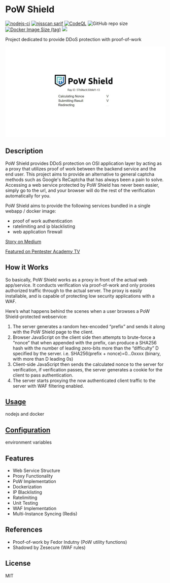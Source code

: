 # PoW Shield

[![nodejs-ci](https://github.com/RuiSiang/PoW-Shield/actions/workflows/nodejs-ci.yml/badge.svg)](https://github.com/RuiSiang/PoW-Shield/actions/workflows/nodejs-ci.yml)
[![njsscan sarif](https://github.com/RuiSiang/PoW-Shield/actions/workflows/njsscan-analysis.yml/badge.svg)](https://github.com/RuiSiang/PoW-Shield/actions/workflows/njsscan-analysis.yml)
[![CodeQL](https://github.com/RuiSiang/PoW-Shield/actions/workflows/codeql-analysis.yml/badge.svg)](https://github.com/RuiSiang/PoW-Shield/actions/workflows/codeql-analysis.yml)
![GitHub repo size](https://img.shields.io/github/repo-size/ruisiang/pow-shield?color=orange)
[![Docker Image Size (tag)](https://img.shields.io/docker/image-size/ruisiang/pow-shield/latest?label=docker%20image%20size)](https://hub.docker.com/r/ruisiang/pow-shield)
[![](https://images.microbadger.com/badges/version/ruisiang/pow-shield.svg)](https://hub.docker.com/r/ruisiang/pow-shield)

Project dedicated to provide DDoS protection with proof-of-work

![screenshot](https://raw.githubusercontent.com/RuiSiang/PoW-Shield/main/screenshot.jpg)

## Description

PoW Shield provides DDoS protection on OSI application layer by acting as a proxy that utilizes proof of work between the backend service and the end user. This project aims to provide an alternative to general captcha methods such as Google's ReCaptcha that has always been a pain to solve. Accessing a web service protected by PoW Shield has never been easier, simply go to the url, and your browser will do the rest of the verification automatically for you.

PoW Shield aims to provide the following services bundled in a single webapp / docker image:

- proof of work authentication
- ratelimiting and ip blacklisting
- web application firewall

[Story on Medium](https://ruisiang.medium.com/pow-shield-application-layer-proof-of-work-ddos-filter-4fed32465509 'PoW Shield: Application Layer Proof of Work DDoS Filter')

[Featured on Pentester Academy TV](https://youtu.be/zeNKUDR7_Jc 'The Tool Box | PoW Shield')

## How it Works

So basically, PoW Shield works as a proxy in front of the actual web app/service. It conducts verification via proof-of-work and only proxies authorized traffic through to the actual server. The proxy is easily installable, and is capable of protecting low security applications with a WAF.

Here’s what happens behind the scenes when a user browses a PoW Shield-protected webservice:

1. The server generates a random hex-encoded “prefix” and sends it along with the PoW Shield page to the client.
2. Browser JavaScript on the client side then attempts to brute-force a “nonce” that when appended with the prefix, can produce a SHA256 hash with the number of leading zero-bits more than the “difficulty” D specified by the server. i.e. SHA256(prefix + nonce)=0…0xxxx (binary, with more than D leading 0s)
3. Client-side JavaScript then sends the calculated nonce to the server for verification, if verification passes, the server generates a cookie for the client to pass authentication.
4. The server starts proxying the now authenticated client traffic to the server with WAF filtering enabled.

## [Usage](https://github.com/RuiSiang/PoW-Shield/blob/main/USAGE.md)

nodejs and docker

## [Configuration](https://github.com/RuiSiang/PoW-Shield/blob/main/CONFIGURE.md)

environment variables

## Features
- Web Service Structure
- Proxy Functionality
- PoW Implementation
- Dockerization
- IP Blacklisting
- Ratelimiting
- Unit Testing
- WAF Implementation
- Multi-Instance Syncing (Redis)

## References
+ Proof-of-work by Fedor Indutny (PoW utility functions)
+ Shadowd by Zesecure (WAF rules)

## License
MIT
